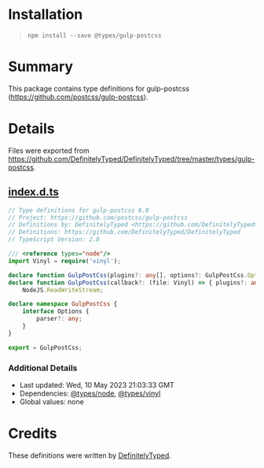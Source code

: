# Installation
> `npm install --save @types/gulp-postcss`

# Summary
This package contains type definitions for gulp-postcss (https://github.com/postcss/gulp-postcss).

# Details
Files were exported from https://github.com/DefinitelyTyped/DefinitelyTyped/tree/master/types/gulp-postcss.
## [index.d.ts](https://github.com/DefinitelyTyped/DefinitelyTyped/tree/master/types/gulp-postcss/index.d.ts)
````ts
// Type definitions for gulp-postcss 8.0
// Project: https://github.com/postcss/gulp-postcss
// Definitions by: DefinitelyTyped <https://github.com/DefinitelyTyped>
// Definitions: https://github.com/DefinitelyTyped/DefinitelyTyped
// TypeScript Version: 2.8

/// <reference types="node"/>
import Vinyl = require('vinyl');

declare function GulpPostCss(plugins?: any[], options?: GulpPostCss.Options): NodeJS.ReadWriteStream;
declare function GulpPostCss(callback?: (file: Vinyl) => { plugins?: any[] | undefined, options?: GulpPostCss.Options | undefined }):
    NodeJS.ReadWriteStream;

declare namespace GulpPostCss {
    interface Options {
        parser?: any;
    }
}

export = GulpPostCss;

````

### Additional Details
 * Last updated: Wed, 10 May 2023 21:03:33 GMT
 * Dependencies: [@types/node](https://npmjs.com/package/@types/node), [@types/vinyl](https://npmjs.com/package/@types/vinyl)
 * Global values: none

# Credits
These definitions were written by [DefinitelyTyped](https://github.com/DefinitelyTyped).
